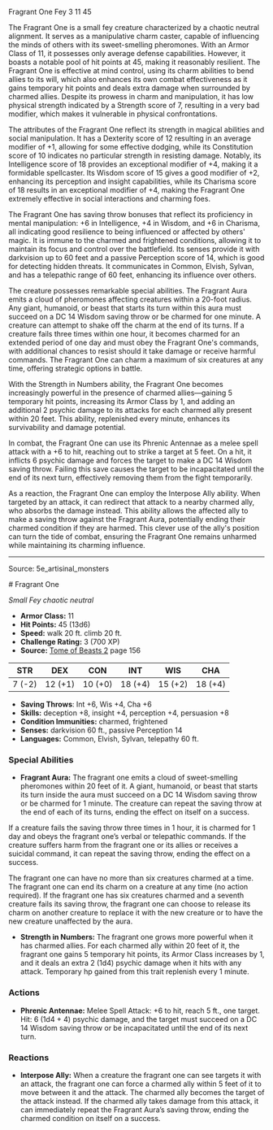 <MonsterName/>Fragrant One</MonsterName>
<CreatureType/>Fey</CreatureType>
<CR/>3</CR>
<AC/>11</AC>
<HP/>45</HP>
<summary>The Fragrant One is a small fey creature characterized by a chaotic neutral alignment. It serves as a manipulative charm caster, capable of influencing the minds of others with its sweet-smelling pheromones. With an Armor Class of 11, it possesses only average defense capabilities. However, it boasts a notable pool of hit points at 45, making it reasonably resilient. The Fragrant One is effective at mind control, using its charm abilities to bend allies to its will, which also enhances its own combat effectiveness as it gains temporary hit points and deals extra damage when surrounded by charmed allies. Despite its prowess in charm and manipulation, it has low physical strength indicated by a Strength score of 7, resulting in a very bad modifier, which makes it vulnerable in physical confrontations.</summary>

<detail>

The attributes of the Fragrant One reflect its strength in magical abilities and social manipulation. It has a Dexterity score of 12 resulting in an average modifier of +1, allowing for some effective dodging, while its Constitution score of 10 indicates no particular strength in resisting damage. Notably, its Intelligence score of 18 provides an exceptional modifier of +4, making it a formidable spellcaster. Its Wisdom score of 15 gives a good modifier of +2, enhancing its perception and insight capabilities, while its Charisma score of 18 results in an exceptional modifier of +4, making the Fragrant One extremely effective in social interactions and charming foes.

The Fragrant One has saving throw bonuses that reflect its proficiency in mental manipulation: +6 in Intelligence, +4 in Wisdom, and +6 in Charisma, all indicating good resilience to being influenced or affected by others' magic. It is immune to the charmed and frightened conditions, allowing it to maintain its focus and control over the battlefield. Its senses provide it with darkvision up to 60 feet and a passive Perception score of 14, which is good for detecting hidden threats. It communicates in Common, Elvish, Sylvan, and has a telepathic range of 60 feet, enhancing its influence over others.

The creature possesses remarkable special abilities. The Fragrant Aura emits a cloud of pheromones affecting creatures within a 20-foot radius. Any giant, humanoid, or beast that starts its turn within this aura must succeed on a DC 14 Wisdom saving throw or be charmed for one minute. A creature can attempt to shake off the charm at the end of its turns. If a creature fails three times within one hour, it becomes charmed for an extended period of one day and must obey the Fragrant One's commands, with additional chances to resist should it take damage or receive harmful commands. The Fragrant One can charm a maximum of six creatures at any time, offering strategic options in battle.

With the Strength in Numbers ability, the Fragrant One becomes increasingly powerful in the presence of charmed allies—gaining 5 temporary hit points, increasing its Armor Class by 1, and adding an additional 2 psychic damage to its attacks for each charmed ally present within 20 feet. This ability, replenished every minute, enhances its survivability and damage potential.

In combat, the Fragrant One can use its Phrenic Antennae as a melee spell attack with a +6 to hit, reaching out to strike a target at 5 feet. On a hit, it inflicts 6 psychic damage and forces the target to make a DC 14 Wisdom saving throw. Failing this save causes the target to be incapacitated until the end of its next turn, effectively removing them from the fight temporarily.

As a reaction, the Fragrant One can employ the Interpose Ally ability. When targeted by an attack, it can redirect that attack to a nearby charmed ally, who absorbs the damage instead. This ability allows the affected ally to make a saving throw against the Fragrant Aura, potentially ending their charmed condition if they are harmed. This clever use of the ally's position can turn the tide of combat, ensuring the Fragrant One remains unharmed while maintaining its charming influence.</detail>



---

Source: 5e_artisinal_monsters

<statblock>
# Fragrant One

*Small* *Fey* *chaotic neutral*

- **Armor Class:** 11
- **Hit Points:** 45 (13d6)
- **Speed:** walk 20 ft. climb 20 ft.
- **Challenge Rating:** 3 (700 XP)
- **Source:** [Tome of Beasts 2](https://koboldpress.com/kpstore/product/tome-of-beasts-2-for-5th-edition) page 156

| STR | DEX | CON | INT | WIS | CHA |
| --- | --- | --- | --- | --- | --- |
| 7 (-2) | 12 (+1) | 10 (+0) | 18 (+4) | 15 (+2) | 18 (+4) |

- **Saving Throws**: Int +6, Wis +4, Cha +6
- **Skills:** deception +8, insight +4, perception +4, persuasion +8
- **Condition Immunities:** charmed, frightened
- **Senses:** darkvision 60 ft., passive Perception 14
- **Languages:** Common, Elvish, Sylvan, telepathy 60 ft.

### Special Abilities

- **Fragrant Aura:** The fragrant one emits a cloud of sweet-smelling pheromones within 20 feet of it. A giant, humanoid, or beast that starts its turn inside the aura must succeed on a DC 14 Wisdom saving throw or be charmed for 1 minute. The creature can repeat the saving throw at the end of each of its turns, ending the effect on itself on a success.

If a creature fails the saving throw three times in 1 hour, it is charmed for 1 day and obeys the fragrant one’s verbal or telepathic commands. If the creature suffers harm from the fragrant one or its allies or receives a suicidal command, it can repeat the saving throw, ending the effect on a success.

The fragrant one can have no more than six creatures charmed at a time. The fragrant one can end its charm on a creature at any time (no action required). If the fragrant one has six creatures charmed and a seventh creature fails its saving throw, the fragrant one can choose to release its charm on another creature to replace it with the new creature or to have the new creature unaffected by the aura.
- **Strength in Numbers:** The fragrant one grows more powerful when it has charmed allies. For each charmed ally within 20 feet of it, the fragrant one gains 5 temporary hit points, its Armor Class increases by 1, and it deals an extra 2 (1d4) psychic damage when it hits with any attack. Temporary hp gained from this trait replenish every 1 minute.

### Actions

- **Phrenic Antennae:** Melee Spell Attack: +6 to hit, reach 5 ft., one target. Hit: 6 (1d4 + 4) psychic damage, and the target must succeed on a DC 14 Wisdom saving throw or be incapacitated until the end of its next turn.

### Reactions

- **Interpose Ally:** When a creature the fragrant one can see targets it with an attack, the fragrant one can force a charmed ally within 5 feet of it to move between it and the attack. The charmed ally becomes the target of the attack instead. If the charmed ally takes damage from this attack, it can immediately repeat the Fragrant Aura’s saving throw, ending the charmed condition on itself on a success.


</statblock>


